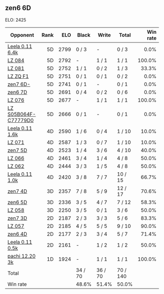 ## zen6 6D ##

ELO: 2425

Opponent | Rank | ELO | Black | Write | Total | Win rate
---------|-----:|----:|-------|-------|-------|-------:
[Leela 0.11 6.4k](Leela%200.11%206.4k.md) | 5D | 2799 | 0 / 3 | - | 0 / 3 | 0.0%
[LZ 084](LZ%20084.md) | 5D | 2792 | - | 1 / 1 | 1 / 1 | 100.0%
[LZ 081](LZ%20081.md) | 5D | 2752 | 1 / 1 | 0 / 2 | 1 / 3 | 33.3%
[LZ ZQ F1](LZ%20ZQ%20F1.md) | 5D | 2751 | 0 / 1 | 0 / 1 | 0 / 2 | 0.0%
[zen7 6D-](zen7%206D-.md) | 5D | 2741 | 0 / 1 | - | 0 / 1 | 0.0%
[zen6 7D](zen6%207D.md) | 5D | 2691 | 0 / 4 | 0 / 2 | 0 / 6 | 0.0%
[LZ 076](LZ%20076.md) | 5D | 2677 | - | 1 / 1 | 1 / 1 | 100.0%
[LZ S05B064F-C77779D0](LZ%20S05B064F-C77779D0.md) | 5D | 2666 | 0 / 1 | - | 0 / 1 | 0.0%
[Leela 0.11 1.6k](Leela%200.11%201.6k.md) | 4D | 2590 | 1 / 6 | 0 / 4 | 1 / 10 | 10.0%
[LZ 071](LZ%20071.md) | 4D | 2587 | 1 / 3 | 0 / 7 | 1 / 10 | 10.0%
[zen7 5D](zen7%205D.md) | 4D | 2523 | 1 / 4 | 3 / 6 | 4 / 10 | 40.0%
[LZ 066](LZ%20066.md) | 4D | 2461 | 3 / 4 | 1 / 4 | 4 / 8 | 50.0%
[LZ 062](LZ%20062.md) | 4D | 2444 | 3 / 3 | 1 / 5 | 4 / 8 | 50.0%
[Leela 0.11 1.0k](Leela%200.11%201.0k.md) | 4D | 2420 | 3 / 8 | 7 / 7 | 10 / 15 | 66.7%
[zen7 4D](zen7%204D.md) | 3D | 2357 | 7 / 8 | 5 / 9 | 12 / 17 | 70.6%
[zen6 5D](zen6%205D.md) | 3D | 2336 | 3 / 5 | 4 / 7 | 7 / 12 | 58.3%
[LZ 058](LZ%20058.md) | 3D | 2250 | 3 / 5 | 0 / 1 | 3 / 6 | 50.0%
[zen7 3D](zen7%203D.md) | 2D | 2187 | 2 / 3 | 3 / 3 | 5 / 6 | 83.3%
[LZ 057](LZ%20057.md) | 2D | 2185 | 4 / 5 | 5 / 5 | 9 / 10 | 90.0%
[zen6 4D](zen6%204D.md) | 2D | 2177 | 2 / 3 | 3 / 4 | 5 / 7 | 71.4%
[Leela 0.11 0.5k](Leela%200.11%200.5k.md) | 2D | 2161 | - | 1 / 2 | 1 / 2 | 50.0%
[pachi 12.20 3k](pachi%2012.20%203k.md) | 1D | 1924 | - | 1 / 1 | 1 / 1 | 100.0%
Total | | | 34 / 70 | 36 / 70 | 70 / 140 | 
Win rate| | | 48.6% | 51.4% | 50.0% | 
